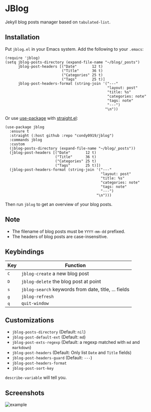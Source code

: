 # JBlog

Jekyll blog posts manager based on `tabulated-list`.

## Installation

Put `jblog.el` in your Emacs system. Add the following to your `.emacs`:

``` emacs-lisp
(require 'jblog)
(setq jblog-posts-directory (expand-file-name "~/blog/_posts")
      jblog-post-headers [("Date"       12 t)
                          ("Title"      36 t)
                          ("Categories" 25 t)
                          ("Tags"       25 t)]
      jblog-post-headers-format (string-join '("---"
                                               "layout: post"
                                               "title: %s"
                                               "categories: note"
                                               "tags: note"
                                               "---")
                                              "\n"))
```

Or use [use-package](https://github.com/jwiegley/use-package) with
[straight.el](https://github.com/raxod502/straight.el):

``` emacs-lisp
(use-package jblog
  :ensure t
  :straight (:host github :repo "condy0919/jblog")
  :commands jblog
  :custom
  (jblog-posts-directory (expand-file-name "~/blog/_posts"))
  (jblog-post-headers [("Date"       12 t)
                       ("Title"      36 t)
                       ("Categories" 25 t)
                       ("Tags"       25 t)])
  (jblog-post-headers-format (string-join '("---"
                                            "layout: post"
                                            "title: %s"
                                            "categories: note"
                                            "tags: note"
                                            "---")
                                          "\n")))
```

Then run `jblog` to get an overview of your blog posts.

## Note

- The filename of blog posts must be `YYYY-mm-dd` prefixed.
- The headers of blog posts are case-insensitive.

## Keybindings

| Key          | Function                                             |
|--------------|------------------------------------------------------|
| <kbd>C</kbd> | `jblog-create` a new blog post                       |
| <kbd>D</kbd> | `jblog-delete` the blog post at point                |
| <kbd>s</kbd> | `jblog-search` keywords from date, title, ... fields |
| <kbd>g</kbd> | `jblog-refresh`                                      |
| <kbd>q</kbd> | `quit-window`                                        |

## Customizations

- `jblog-posts-directory` (Default: `nil`)
- `jblog-post-default-ext` (Default: `md`)
- `jblog-post-exts-regexp` (Default: a regexp matched with `md` and `markdown`)
- `jblog-post-headers` (Default: Only list `Date` and `Title` fields)
- `jblog-post-headers-guard` (Default: `---`)
- `jblog-post-headers-format`
- `jblog-post-sort-key`

`describe-variable` will tell you.

## Screenshots

![example](https://user-images.githubusercontent.com/4024656/86052277-51918a80-ba89-11ea-8c85-40998012bdcb.png)
